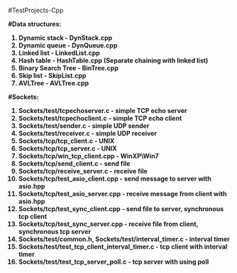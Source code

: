 #TestProjects-Cpp

<b>#Data structures:<b>
1. Dynamic stack - DynStack.cpp
2. Dynamic queue - DynQueue.cpp
3. Linked list - LinkedList.cpp
4. Hash table - HashTable.cpp (Separate chaining with linked list)
5. Binary Search Tree  - BinTree.cpp
6. Skip list - SkipList.cpp
7. AVLTree - AVLTree.cpp

<b>#Sockets:</b>
1. Sockets/test/tcpechoserver.c - simple TCP echo server
2. Sockets/test/tcpechoclient.c - simple TCP echo client
3. Sockets/test/sender.c 		 - simple UDP sender
4. Sockets/test/receiver.c 	 - simple UDP receiver
5. Sockets/tcp/tcp_client.c - UNIX
6. Sockets/tcp/tcp_server.c - UNIX
7. Sockets/tcp/win_tcp_client.cpp - WinXP\Win7
8. Sockets/tcp/send_client.c - send file
9. Sockets/tcp/receive_server.c - receive file
10. Sockets/tcp/test_asio_client.cpp - send message to server with asio.hpp
11. Sockets/tcp/test_asio_server.cpp - receive message from client with asio.hpp
12. Sockets/tcp/test_sync_client.cpp - send file to server, synchronous tcp client
13. Sockets/tcp/test_sync_server.cpp - receive file from client, synchronous tcp server
14. Sockets/test/common.h, Sockets/test/interval_timer.c - interval timer
15. Sockets/test/test_tcp_client_interval_timer.c - tcp client with interval timer
16. Sockets/test/test_tcp_server_poll.c - tcp server with using poll
